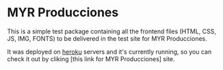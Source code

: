 # MYR Producciones

This is a simple test package containing all the frontend files (HTML, CSS, JS, IMG, FONTS) to be delivered in the test site for MYR Producciones.

It was deployed on [heroku](https://www.heroku.com) servers and it's currently running, so you can check it out by cliking [this link for MYR Producciones] site.
